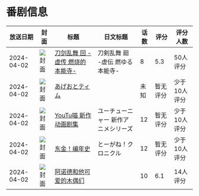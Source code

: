 # 番剧信息

|放送日期|封面|标题|日文标题|话数|评分|评分人数|
|---|---|---|---|---|---|---|
|2024-04-02|![封面](https://lain.bgm.tv/pic/cover/c/6a/99/382584_7KnZO.jpg)|[刀剑乱舞 回 -虚传 燃烧的本能寺-](https://bangumi.tv/subject/382584)|刀剣乱舞 廻 -虚伝 燃ゆる本能寺-|8|5.3|50人评分|
|2024-04-02|![封面](https://lain.bgm.tv/pic/cover/c/80/6f/461302_r4vgv.jpg)|[あげおとティム](https://bangumi.tv/subject/461302)||未知|暂无评分|少于10人评分|
|2024-04-02|![封面](https://lain.bgm.tv/pic/cover/c/81/4a/485354_X3MXz.jpg)|[YouTu喵 新作动画剧集](https://bangumi.tv/subject/485354)|ユーチューニャー 新作アニメシリーズ|12|暂无评分|少于10人评分|
|2024-04-02|![封面](https://lain.bgm.tv/pic/cover/c/8a/6a/485361_7EYrH.jpg)|[东金！编年史](https://bangumi.tv/subject/485361)|とーがね！クロニクル|12|暂无评分|少于10人评分|
|2024-04-02|![封面](https://lain.bgm.tv/pic/cover/c/db/09/486767_zxS4P.jpg)|[阿诺德和他可爱的木偶们](https://bangumi.tv/subject/486767)||10|6.1|14人评分|
